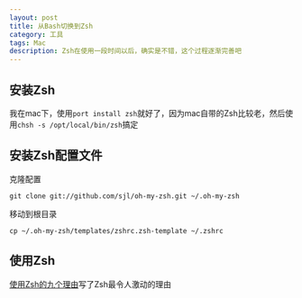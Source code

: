 ```yaml
---
layout: post
title: 从Bash切换到Zsh
category: 工具
tags: Mac
description: Zsh在使用一段时间以后，确实是不错，这个过程逐渐完善吧
---
```


## 安装Zsh
我在mac下，使用`port install zsh`就好了，因为mac自带的Zsh比较老，然后使用`chsh -s /opt/local/bin/zsh`搞定

## 安装Zsh配置文件
克隆配置
    
    git clone git://github.com/sjl/oh-my-zsh.git ~/.oh-my-zsh

移动到根目录

    cp ~/.oh-my-zsh/templates/zshrc.zsh-template ~/.zshrc

## 使用Zsh
[使用Zsh的九个理由](http://lostjs.com/2012/09/27/zsh/)写了Zsh最令人激动的理由
